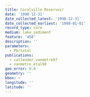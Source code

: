 ```yaml
---
title: Coralville Reservoir
date: '1998-12-31'
date_collected_latest: '1998-12-31'
date_collected_earliest: '1998-01-01'
record_type: core
medium: lake_sediment
feature: '458'
description: ''
parameters:
  - Pb/total
publications:
  - callender_vanmetre97
  - vanmetre_etal98
geo_error: 0.0
geometry: ''
bbox: ~
longitude: ''
latitude: ''
---
```

